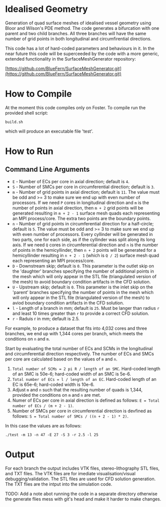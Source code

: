 Idealised Geometry
==================

Generation of quad surface meshes of idealised vessel geometry using Bloor and
Wilson's PDE method. The code generates a bifurcation with one parent and two
child branches. All three branches will have the same number of grid points in
both longitudinal and circumfirential directions.

This code has a lot of hard-coded parameters and behaviours in it. In the near
future this code will be superceeded by the code with a more generic, extended
functionality in the SurfaceMeshGenerator repository:

[https://github.com/BlueFern/SurfaceMeshGenerator.git](https://github.com/BlueFern/SurfaceMeshGenerator.git)

How to Compile
==============

At the moment this code compiles only on Foster. To compile run the provided
shell script:

    build.sh
    
which will produce an executable file 'test'.

How to Run
==========

Command Line Arguments
----------------------

 * `E` - Number of ECs per core in axial direction; default is `4`.
 * `S` - Number of SMCs per core in circumferential direction; default is `3`.
 * `m` - Number of grid points in axial direction; default is `11`. The value
 must be odd and >= 3 to make sure we end up with even number of processors. If
 we need `P` cores in longitudinal direction and `m` is the number of points in
 axial direction, then `m + 2` grid points will be generated resulting in
 `m + 2 - 1` surface mesh quads each representing an MPI process/core. The extra
 two points are the boundary points. 
 * `n` - Number of grid points in circumferential direction for a half-circle;
 default is `5`. The value must be odd and >= 3 to make sure we end up with even
 number of processors. Every cyllinder will be generated in two parts, one for
 each side, as if the cyllinder was split along its long axis. If we need `Q`
 cores in circumferential direction and `n` is the number of points in the
 hemicyllinder, then `n + 2` points will be generated for a hemicyllinder
 resulting in `n + 2 - 1` (which is `Q / 2`) surface mesh quad each representing
 an MPI process/core.
 * `D` - Downstream skip; default is `0`. This parameter is the outlet skip on
 the 'daughter' branches specifying the number of additional points in the mesh
 which will only appear in the STL file (triangulated version of the mesh) to
 avoid boundary condition artifacts in the CFD solution.
 * `U` - Upstream skip; default is `0`. This parameter is the inlet skip on the
 'parent' branches specifying the number of points in the mesh which will only
 appear in the STL file (triangulated version of the mesh) to aviod boundary
 condition artifacts in the CFD solution.
 * `l` - Length of a branch in mm; default is `25`. Must be langer than radius
 `r` and least 10 times greater than `r` to provide a correct CFD solution.
 * `r` - Raduis r in mm; default is 2.5.

For example, to produce a dataset that fits into 4,032 cores and three branches,
we end up with 1,344 cores per branch, which meets the conditions on `n` and
`m`.

Start by evaluating the total number of ECs and SCMs in the longitudinal and
circumferential direction respectively. The number of ECs and SMCs per core are
calculated based on the values of `m` and `n`.

 1. `Total number of SCMs = 2 pi R / length of an SMC`. Hard-coded length of an
 SMC is 50e-6; hard-coded width of an SMC is 5e-6.
 2. `Total number of ECs = l / length of an EC`. Hard-coded length of an EC is
 65e-6; hard-coded width is 10e-6.
 3. Adjust `m` and `n` such that the resulting number of quads is 1,344,
 provided the conditions on `m` and `n` are met.
 4. Numer of ECs per core in axial direction is defined as follows:
 `E = Total number of ECs / (m + 2 - 1)`.
 6. Number of SMCs per core in circumferential direction is devfined as follows:
 `S = Total number of SMCs / ((n + 2 - 1) * 2)`.

In this case the values are as follows:

    ./test -m 13 -n 47 -E 27 -S 3 -r 2.5 -l 25

Output
======

For each branch the output includes VTK files, stereo-lithography STL files, and
TXT files. The VTK files are for imediate visualisation/visual
debugging/validation. The STL files are used for CFD solution generation. The
TXT flies are the intput into the simulation code.

TODO: Add a note abot running the code in a separate directory otherwise the
generate flies mess with git's head and make it harder to make changes.



